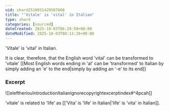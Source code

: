```yaml
---
uid: shard2510031429587600
title: "'Vitale' is 'vital' in Italian"
type: shard
categories: [sourced]
dateCreated: 2025-10-03T06:29:58+00:00
dateModified: 2025-10-03T08:13:28+00:00
---
```

'Vitale' is 'vital' in Italian. 

It is clear, therefore, that the English word 'vital' can be transformed to 'vitale' [[Most English words ending in 'al' can be 'transformed' to Italian by simply adding an 'e' to the end|simply by adding an '-e' to its end]]
### Excerpt
![[eleftheriouIntroductionItalianignorecopyrightexcerptindex#^4pcah]]

'vitale' is related to 'life' as [['Vita' is 'life' in Italian|'life' is 'vita' in Italian]].